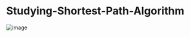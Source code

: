 # Studying-Shortest-Path-Algorithm

![image](https://github.com/jkim971201/Studying-Shortest-Path-Algorithm/assets/79437085/bffb1bb0-e34d-4ea7-87b1-f8c464eb6790)
